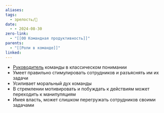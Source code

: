 ```yaml
---
aliases: 
tags:
  - зрелость/🌱
date:
  - - 2024-08-30
zero-link:
  - "[[00 Командная продуктивность]]"
parents:
  - "[[Роли в команде]]"
linked:
---
```

- [Руководитель](_inbox/Руководитель.md) команды в классическом понимании
- Умеет правильно стимулировать сотрудников и разъяснять им их задачи
- Усиливает моральный дух команды
- В стремлении мотивировать и побуждать к действиям может переходить к манипуляциям
- Имея власть, может слишком перегружать сотрудников своими задачами